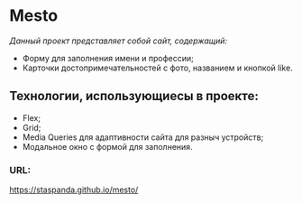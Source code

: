 # __Mesto__

*Данный проект представляет собой сайт, содержащий:*
* Форму для заполнения имени и профессии;
* Карточки достопримечательностей с фото, названием и кнопкой like.

## __Технологии, использующиесы в проекте:__
* Flex;
* Grid;
* Media Queries для адаптивности сайта для разныч устройств;
* Модальное окно с формой для заполнения.

### __URL:__
https://staspanda.github.io/mesto/